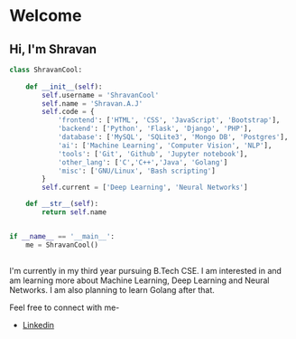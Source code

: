 # Welcome 

## Hi, I'm Shravan

```python
class ShravanCool:
	
	def __init__(self):
		self.username = 'ShravanCool'
		self.name = 'Shravan.A.J'
		self.code = {
			'frontend': ['HTML', 'CSS', 'JavaScript', 'Bootstrap'],
			'backend': ['Python', 'Flask', 'Django', 'PHP'],
			'database': ['MySQL', 'SQLite3', 'Mongo DB', 'Postgres'],
			'ai': ['Machine Learning', 'Computer Vision', 'NLP'],
			'tools': ['Git', 'Github', 'Jupyter notebook'],
			'other_lang': ['C','C++','Java', 'Golang']
			'misc': ['GNU/Linux', 'Bash scripting']
		}
		self.current = ['Deep Learning', 'Neural Networks']

	def __str__(self):
		return self.name


if __name__ == '__main__':
	me = ShravanCool()
		

```

I'm currently in my third year pursuing B.Tech CSE. I am interested in and am learning more about Machine Learning, Deep Learning and Neural Networks. I am also planning to learn Golang after that.

Feel free to connect with me-
- [Linkedin](https://www.linkedin.com/in/shravan-a-j-121ab91a1)
